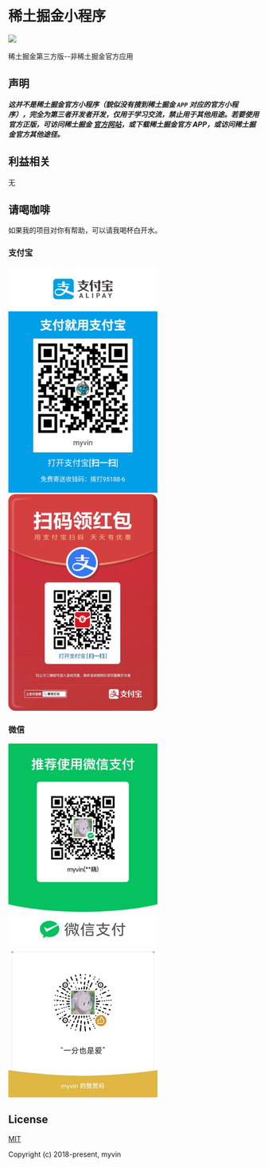 # 稀土掘金小程序

<img src="./materials/miniqrcode.jpeg" width="300" />

稀土掘金第三方版--非稀土掘金官方应用

## 声明

***这并不是稀土掘金官方小程序（貌似没有搜到稀土掘金 `APP` 对应的官方小程序），完全为第三者开发者开发，仅用于学习交流，禁止用于其他用途。若要使用官方正版，可访问稀土掘金 [官方网站](https://juejin.cn/)，或下载稀土掘金官方 APP，或访问稀土掘金官方其他途径。***

## 利益相关

无

## 请喝咖啡

如果我的项目对你有帮助，可以请我喝杯白开水。

### 支付宝

<img src="./materials/ali_pay_code.jpeg" width="300" />

<img src="./materials/ali_bonus_code.jpeg" width="300" />

### 微信

<img src="./materials/wechat_pay_code.jpeg" width="300" />

<img src="./materials/wechat_like_code.jpeg" width="300" />

## License

[MIT](http://opensource.org/licenses/MIT)

Copyright (c) 2018-present, myvin

